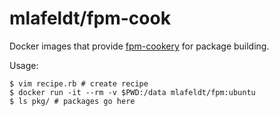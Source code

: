 # mlafeldt/fpm-cook

Docker images that provide [fpm-cookery](https://github.com/bernd/fpm-cookery)
for package building.

Usage:

    $ vim recipe.rb # create recipe
    $ docker run -it --rm -v $PWD:/data mlafeldt/fpm:ubuntu
    $ ls pkg/ # packages go here
